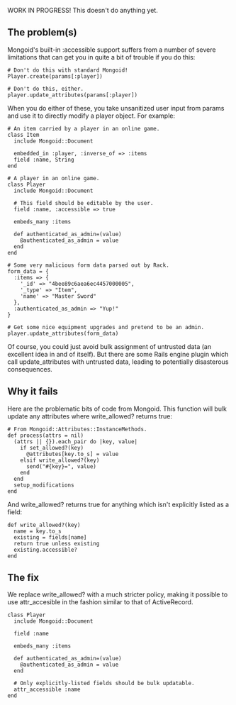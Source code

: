 WORK IN PROGRESS!  This doesn't do anything yet.

## The problem(s)

Mongoid's built-in :accessible support suffers from a number of severe
limitations that can get you in quite a bit of trouble if you do this:

    # Don't do this with standard Mongoid!
    Player.create(params[:player])

    # Don't do this, either.
    player.update_attributes(params[:player])

When you do either of these, you take unsanitized user input from params
and use it to directly modify a player object.  For example:

    # An item carried by a player in an online game.
    class Item
      include Mongoid::Document

      embedded_in :player, :inverse_of => :items
      field :name, String
    end

    # A player in an online game.
    class Player
      include Mongoid::Document

      # This field should be editable by the user.
      field :name, :accessible => true

      embeds_many :items
    
      def authenticated_as_admin=(value)
        @authenticated_as_admin = value
      end
    end

    # Some very malicious form data parsed out by Rack.
    form_data = {
      :items => {
        '_id' => "4bee89c6aea6ec4457000005",
        '_type' => "Item",
        'name' => "Master Sword"
      },
      :authenticated_as_admin => "Yup!"
    }

    # Get some nice equipment upgrades and pretend to be an admin.
    player.update_attributes(form_data)

Of course, you could just avoid bulk assignment of untrusted data (an
excellent idea in and of itself).  But there are some Rails engine plugin
which call update_attributes with untrusted data, leading to potentially
disasterous consequences.

## Why it fails

Here are the problematic bits of code from Mongoid.  This function will
bulk update any attributes where write_allowed? returns true:

    # From Mongoid::Attributes::InstanceMethods.
    def process(attrs = nil)
      (attrs || {}).each_pair do |key, value|
        if set_allowed?(key)
          @attributes[key.to_s] = value
        elsif write_allowed?(key)
          send("#{key}=", value)
        end
      end
      setup_modifications
    end

And write_allowed? returns true for anything which isn't explicitly
listed as a field:

    def write_allowed?(key)
      name = key.to_s
      existing = fields[name]
      return true unless existing
      existing.accessible?
    end

## The fix

We replace write_allowed? with a much stricter policy, making it possible
to use attr_accesible in the fashion similar to that of ActiveRecord.

    class Player
      include Mongoid::Document

      field :name

      embeds_many :items
    
      def authenticated_as_admin=(value)
        @authenticated_as_admin = value
      end

      # Only explicitly-listed fields should be bulk updatable.
      attr_accessible :name
    end
